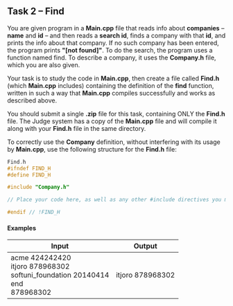 ## Task 2 – Find
You are given program in a **Main.cpp** file that reads info about **companies** – **name** and **id** – and then reads a **search id**, finds a company with that **id**, and prints the info about that company. If no such company has been entered, the program prints **"[not found]"**. To do the search, the program uses a function named find. To describe a company, it uses the **Company.h** file, which you are also given.

Your task is to study the code in **Main.cpp**, then create a file called **Find.h** (which **Main.cpp** includes) containing the definition of the **find** function, written in such a way that **Main.cpp** compiles successfully and works as described above.

You should submit a single **.zip** file for this task, containing ONLY the **Find.h** file. The Judge system has a copy of the **Main.cpp** file and will compile it along with your **Find.h** file in the same directory.

To correctly use the **Company** definition, without interfering with its usage by **Main.cpp**, use the following structure for the **Find.h** file:
```cpp
Find.h
#ifndef FIND_H
#define FIND_H

#include "Company.h"

// Place your code here, as well as any other #include directives you might need

#endif // !FIND_H
```

#### Examples

Input|Output
-|-
acme 424242420<br>itjoro 878968302<br>softuni_foundation 20140414<br>end<br>878968302|itjoro 878968302
